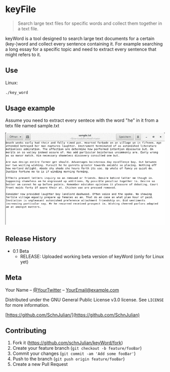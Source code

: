 # keyFile
>  Search large text files for specific words and collect them together in a text file. 

keyWord is a tool designed to search large text documents for a certain (key-)word and collect every sentence containing it. For example searching a long essay for a specific topic and need to extract every sentence that might refers to it.

## Use

Linux:

```sh
./key_word
```


## Usage example

Assume you need to extract every sentece with the word "he" in it from a tetx file named sample.txt

![Alt Text](Example.gif)


## Release History

* 0.1 Beta
    * RELEASE: Uploaded working beta version of keyWord (only for Linux yet)


## Meta

Your Name – [@YourTwitter](https://twitter.com/dbader_org) – YourEmail@example.com

Distributed under the GNU General Public License v3.0 license. See ``LICENSE`` for more information.

[https://github.com/SchnJulian/](https://github.com/SchnJulian)

## Contributing

1. Fork it (<https://github.com/schnJulian/keyWord/fork>)
2. Create your feature branch (`git checkout -b feature/fooBar`)
3. Commit your changes (`git commit -am 'Add some fooBar'`)
4. Push to the branch (`git push origin feature/fooBar`)
5. Create a new Pull Request

